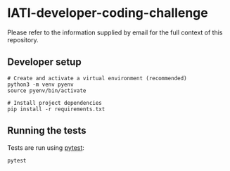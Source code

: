# IATI-developer-coding-challenge

Please refer to the information supplied by email for the full context of this repository.

## Developer setup
```
# Create and activate a virtual environment (recommended)
python3 -m venv pyenv
source pyenv/bin/activate

# Install project dependencies
pip install -r requirements.txt
```

## Running the tests

Tests are run using [pytest](https://docs.pytest.org/en/latest/):

`pytest`
